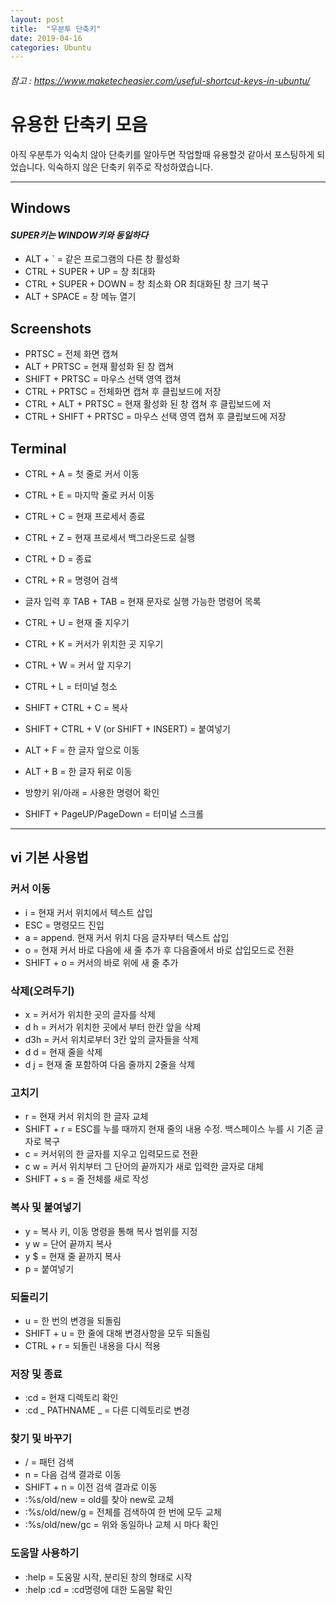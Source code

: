```yaml
---
layout: post
title:  "우분투 단축키"
date: 2019-04-16
categories: Ubuntu
---
```

###### 참고 : https://www.maketecheasier.com/useful-shortcut-keys-in-ubuntu/

# 유용한 단축키 모음

 아직 우분투가 익숙치 않아 단축키를 알아두면 작업할때 유용할것 같아서 포스팅하게 되었습니다. 익숙하지 않은 단축키 위주로 작성하였습니다.

---
## Windows
#### *SUPER키는 WINDOW키와 동일하다*
- ALT + ` = 같은 프로그램의 다른 창 활성화
- CTRL + SUPER + UP = 창 최대화
- CTRL + SUPER + DOWN = 창 최소화 OR 최대화된 창 크기 복구
- ALT + SPACE = 창 메뉴 열기

## Screenshots
- PRTSC = 전체 화면 캡쳐
- ALT + PRTSC = 현재 활성화 된 창 캡쳐
- SHIFT + PRTSC = 마우스 선택 영역 캡쳐
- CTRL + PRTSC = 전체화면 캡쳐 후 클립보드에 저장
- CTRL + ALT + PRTSC = 현재 활성화 된 창 캡쳐 후 클립보드에 저
- CTRL + SHIFT + PRTSC = 마우스 선택 영역 캡쳐 후 클립보드에 저장

## Terminal
- CTRL + A = 첫 줄로 커서 이동
- CTRL + E = 마지막 줄로 커서 이동
- CTRL + C = 현재 프로세서 종료

- CTRL + Z = 현재 프로세서 백그라운드로 실행
- CTRL + D = 종료
- CTRL + R = 명령어 검색
- 글자 입력 후 TAB + TAB = 현재 문자로 실행 가능한 명령어 목록
- CTRL + U = 현재 줄 지우기
- CTRL + K = 커서가 위치한 곳 지우기
- CTRL + W = 커서 앞 지우기
- CTRL + L = 터미널 청소
- SHIFT + CTRL + C = 복사
- SHIFT + CTRL + V (or SHIFT + INSERT) = 붙여넣기
- ALT + F = 한 글자 앞으로 이동
- ALT + B = 한 글자 뒤로 이동
- 방향키 위/아래 = 사용한 명령어 확인
- SHIFT + PageUP/PageDown = 터미널 스크롤

---
## vi 기본 사용법
### 커서 이동
- i = 현재 커서 위치에서 텍스트 삽입
- ESC = 명령모드 진입
- a = append. 현재 커서 위치 다음 글자부터 텍스트 삽입
- o = 현재 커서 바로 다음에 새 줄 추가 후 다음줄에서 바로 삽입모드로 전환
- SHIFT + o = 커서의 바로 위에 새 줄 추가

### 삭제(오려두기)
- x = 커서가 위치한 곳의 글자를 삭제
- d h = 커서가 위치한 곳에서 부터 한칸 앞을 삭제
 - d3h = 커서 위치로부터 3칸 앞의 글자들을 삭제
- d d = 현재 줄을 삭제
- d j = 현재 줄 포함하여 다음 줄까지 2줄을 삭제

### 고치기
- r = 현재 커서 위치의 한 글자 교체
- SHIFT + r = ESC를 누를 때까지 현재 줄의 내용 수정. 백스페이스 누를 시 기존 글자로 복구
- c = 커서위의 한 글자를 지우고 입력모드로 전환
- c w = 커서 위치부터 그 단어의 끝까지가 새로 입력한 글자로 대체
- SHIFT + s = 줄 전체를 새로 작성

### 복사 및 붙여넣기
- y = 복사 키, 이동 명령을 통해 복사 범위를 지정
- y w = 단어 끝까지 복사
- y $ = 현재 줄 끝까지 복사
- p = 붙여넣기

### 되돌리기
- u = 한 번의 변경을 되돌림
- SHIFT + u = 한 줄에 대해 변경사항을 모두 되돌림
- CTRL + r = 되돌린 내용을 다시 적용

### 저장 및 종료
- :cd = 현재 디렉토리 확인
- :cd _ PATHNAME _ = 다른 디렉토리로 변경

### 찾기 및 바꾸기
- / = 패턴 검색
- n = 다음 검색 결과로 이동
- SHIFT + n = 이전 검색 결과로 이동
- :%s/old/new = old를 찾아 new로 교체
- :%s/old/new/g = 전체를 검색하여 한 번에 모두 교체
- :%s/old/new/gc = 위와 동일하나 교체 시 마다 확인

### 도움말 사용하기
- :help = 도움말 시작, 분리된 창의 형태로 시작
- :help :cd = :cd명령에 대한 도움말 확인
